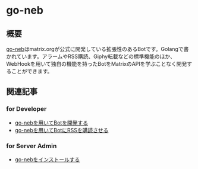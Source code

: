 # go-neb

## 概要

[go-neb](https://github.com/matrix-org/go-neb)はmatrix.orgが公式に開発している拡張性のあるBotです。Golangで書かれています。アラームやRSS購読、Giphy転載などの標準機能のほか、WebHookを用いて独自の機能を持ったBotをMatrixのAPIを学ぶことなく開発することができます。

## 関連記事

### for Developer

-   [go-nebを用いてBotを開発する](develop-goneb-bot)
-   [go-nebを用いてBotにRSSを購読させる](goneb-rss-bot)

### for Server Admin

-   [go-nebをインストールする](install-goneb)
